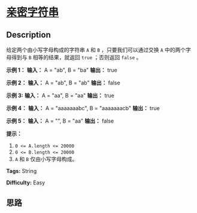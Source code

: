 # [亲密字符串][title]

## Description

给定两个由小写字母构成的字符串 `A` 和 `B` ，只要我们可以通过交换 `A` 中的两个字母得到与 `B` 相等的结果，就返回 `true` ；否则返回
`false` 。



**示例 1：**
            **输入：** A = "ab", B = "ba"    **输出：** true    

**示例 2：**
            **输入：** A = "ab", B = "ab"    **输出：** false    

**示例 3:**
            **输入：** A = "aa", B = "aa"    **输出：** true    

**示例 4：**
            **输入：** A = "aaaaaaabc", B = "aaaaaaacb"    **输出：** true    

**示例 5：**
            **输入：** A = "", B = "aa"    **输出：** false    



**提示：**

  1. `0 <= A.length <= 20000`
  2. `0 <= B.length <= 20000`
  3. `A` 和 `B` 仅由小写字母构成。


**Tags:** String

**Difficulty:** Easy

## 思路

[title]: https://leetcode-cn.com/problems/buddy-strings
